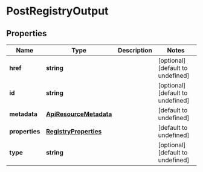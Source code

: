 # PostRegistryOutput

## Properties
| Name | Type | Description | Notes |
| ------------ | ------------- | ------------- | ------------- |
| **href** | **string** |  | [optional] [default to undefined] |
| **id** | **string** |  | [optional] [default to undefined] |
| **metadata** | [**ApiResourceMetadata**](ApiResourceMetadata.md) |  | [default to undefined] |
| **properties** | [**RegistryProperties**](RegistryProperties.md) |  | [default to undefined] |
| **type** | **string** |  | [optional] [default to undefined] |



